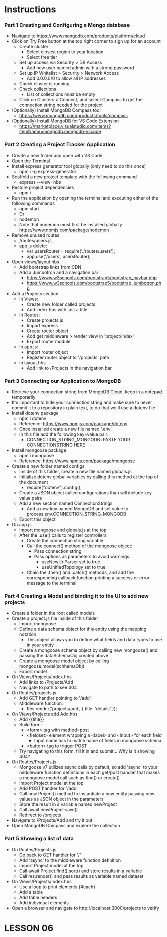 # Instructions

### Part 1 Creating and Configuring a Mongo database

- Navigate to https://www.mongodb.com/products/platform/cloud
- Click on Try Free button at the top right corner to sign up for an account
    - Create cluster
        - Select closest region to your location
        - Select free tier
    - Set up access via Security > DB Access
        - Add new user named admin with a strong password
    - Set up IP Whitelist > Security > Network Access
        - Add 0.0.0.0/0 to allow all IP addresses
    - Check cluster is running
    - Check collections
        - List of collections must be empty
    - Click on Clusters > Connect, and select Compass to get the connection string needed for the project
- (Optionally) Install MongoDB Compass tool
    - https://www.mongodb.com/products/tools/compass
- (Optionally) Install MongoDB for VS Code Extension
    - https://marketplace.visualstudio.com/items?itemName=mongodb.mongodb-vscode

### Part 2 Creating a Project Tracker Application

- Create a new folder and open with VS Code
- Open the Terminal
- Install express generator tool globally (only need to do this once)
    - npm i -g express-generator
- Scaffold a new project template with the following command
    - express --view=hbs
- Restore project dependencies
    - npm i
- Run the application by opening the terminal and executing either of the following commands
    - npm start
    - Or
    - nodemon
    - Note that nodemon must first be installed globally https://www.npmjs.com/package/nodemon
- Remove unused routes:
    - /routes/users.js
    - app.js delete:
        - var usersRouter = require('./routes/users');
        - app.use('/users', usersRouter);
- Open views/layout.hbs
    - Add bootstrap links from CDN
    - Add a Jumbotron and a navigation bar
        - https://www.w3schools.com/bootstrap5/bootstrap_navbar.php
        - https://www.w3schools.com/bootstrap5/bootstrap_jumbotron.php
- Add a Projects section
    - In Views: 
        - Create new folder called projects
        - Add index.hbs with just a title
    - In Routes:
        - Create projects.js
        - Import express
        - Create router object
        - Add get middleware > render view in 'project/index'
        - Export router module
    - In app.js:
        - Import  router object
        - Register router object to '/projects' path
    - In layout.hbs
        - Add link to /Projects in the navigation bar

### Part 3 Connecting our Application to MongoDB 

- Retrieve your connection string from MongoDB Cloud, keep in a notepad temporarily
- It's important to hide your connection string and make sure to never commit it to a repository in plain text, to do that we'll use a dotenv file
- Install dotenv package
    - npm i dotenv
    - Reference: https://www.npmjs.com/package/dotenv
    - Once installed create a new file named '.env'
    - In this file add the following key=value pair:
        - CONNECTION_STRING_MONGODB=PASTE YOUR CONNECTIONSTRING HERE
- Install mongoose package
    - npm i mongoose
    - Reference: https://www.npmjs.com/package/mongoose
- Create a new folder named configs
    - Inside of this folder, create a new file named globals.js
    - Initialize dotenv global variables by calling this method at the top of the document
        - require("dotenv").config();
    - Create a JSON object called configurations than will include key value pairs
    - Add a new section named ConnectionStrings
        - Add a new key named MongoDB and set value to process.env.CONNECTION_STRING_MONGODB
    - Export this object
- On app.js
    - Import mongoose and globals.js at the top
    - After the .use() calls to register controllers
        - Create the connection string variable
        - Call the connect() method of the mongoose object:
            - Pass connection string
            - Pass options as parameters to avoid warnings
                - useNewUrlParser set to true
                - useUnifiedTopology set to true
        - Chain the .then() and .catch() methods, and add the corresponding callback function printing a success or error message to the terminal
        
### Part 4 Creating a Model and binding it to the UI to add new projects

- Create a folder in the root called models
- Create a project.js file inside of this folder
    - Import mongoose
    - Define a data schema object for this entity using the mapping notation
        - This object allows you to define what fields and data types to use in your entity
    - Create a mongoose schema object by calling new mongoose() and passing the dataSchemaObj created above
    - Create a mongoose model object by calling mongoose.model(schhemaObj)
    - Export model
- On Views/Projects/Index.hbs
    - Add links to /Projects/Add
    - Navigate to path to see 404
- On Routes/projects.js
    - Add GET handler pointing to '/add'
    - Middleware function:
        - Res.render('projects/add', { title: 'details' });
- On Views/Projects add Add.hbs
    - Add \{{title}}
    - Build form:
        - \<form> tag with method=post
        - \<fieldset> element wrapping a \<label> and \<input> for each field
            - Input name has to match name of fields in mongoose schema
        - \<button> tag to trigger POST
    - Try navigating to this form, fill it in and submit… Why is it showing 404?
- On Routes/Projects.js
    - Mongoose v7 utilizes async calls by default, so add 'async' to your middleware function definitions in each get/post handler that makes a mongoose model call such as find() or create()
    - Import Project model at the top
    - Add POST handler for '/add'
    - Call new Project() method to instantiate a new entity passing new values as JSON object in the parameters 
    - Store the result in a variable named newProject
    - Call await newProject.save()
    - Redirect to /projects
- Navigate to /Projects/Add and try it out
- Open MongoDB Compass and explore the collection

### Part 5 Showing a list of data

- On Routes/Projects.js
    - Go back to GET handler for '/'
    - Add 'async' to the middleware function definition
    - Import Project model at the top
    - Call await Project.find().sort() and store results in a variable
    - Call res.render() and pass results as variable named dataset
- On Views/Projects/Index.hbs
    - Use a loop to print elements {#each}
    - Add a table
    - Add table headers
    - Add individual elements
- Open a browser and navigate to http://localhost:3000/projects to verify

# LESSON 06
